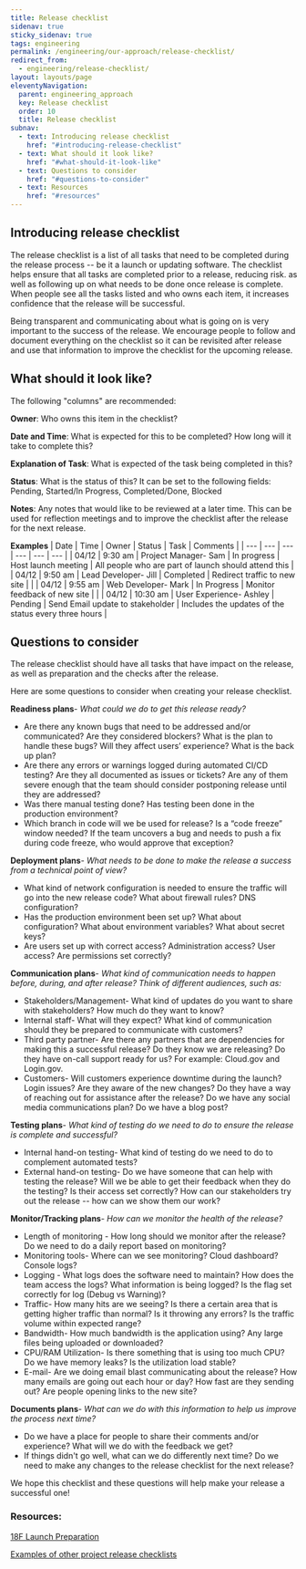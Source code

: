 ```yaml
---
title: Release checklist
sidenav: true
sticky_sidenav: true
tags: engineering
permalink: /engineering/our-approach/release-checklist/
redirect_from:
  - engineering/release-checklist/
layout: layouts/page
eleventyNavigation:
  parent: engineering_approach
  key: Release checklist
  order: 10
  title: Release checklist
subnav:
  - text: Introducing release checklist
    href: "#introducing-release-checklist"
  - text: What should it look like?
    href: "#what-should-it-look-like"
  - text: Questions to consider
    href: "#questions-to-consider"
  - text: Resources
    href: "#resources"
---
```

## Introducing release checklist

The release checklist is a list of all tasks that need to be completed during the release process -- be it a launch or updating software. The checklist helps ensure that all tasks are completed prior to a release, reducing risk. as well as following up on what needs to be done once release is complete.  When people see all the tasks listed and who owns each item, it increases confidence that the release will be successful. 

Being transparent and communicating about what is going on is very important to the success of the release. We encourage people to follow and document everything on the checklist so it can be revisited after release and use that information to improve the checklist for the upcoming release. 

## What should it look like?

The following "columns" are recommended:

**Owner**: Who owns this item in the checklist?

**Date and Time**: What is expected for this to be completed? How long will it take to complete this?

**Explanation of Task**: What is expected of the task being completed in this?

**Status**: What is the status of this? It can be set to the following fields: Pending, Started/In Progress, Completed/Done, Blocked

**Notes**: Any notes that would like to be reviewed at a later time. This can be used for reflection meetings and to improve the checklist after the release for the next release.

**Examples**
| Date | Time | Owner | Status | Task | Comments |
| --- | --- | --- | --- | --- | --- |
| 04/12 | 9:30 am | Project Manager- Sam | In progress | Host launch meeting | All people who are part of launch should attend this |
| 04/12 | 9:50 am | Lead Developer- Jill | Completed | Redirect traffic to new site | |
| 04/12 | 9:55 am | Web Developer- Mark | In Progress | Monitor feedback of new site | |
| 04/12 | 10:30 am | User Experience- Ashley | Pending | Send Email update to stakeholder | Includes the updates of the status every three hours |



## Questions to consider
The release checklist should have all tasks that have impact on the release, as well as preparation and the checks after the release. 

Here are some questions to consider when creating your release checklist.

**Readiness plans**- *What could we do to get this release ready?*
- Are there any known bugs that need to be addressed and/or communicated? Are they considered blockers? What is the plan to handle these bugs? Will they affect users’ experience? What is the back up plan?
- Are there any errors or warnings logged during automated  CI/CD testing? Are they all documented as issues or tickets? Are any of them severe enough that the team should consider postponing release until they are addressed?  
- Was there manual testing done? Has testing been done in the production environment? 
- Which branch in code will we be used for release? Is a “code freeze” window needed? If the team uncovers a bug and needs to push a fix during code freeze, who would approve that exception? 


**Deployment plans**- *What needs to be done to make the release a success from a technical point of view?*
- What kind of network configuration is needed to ensure the traffic will go into the new release code? What about firewall rules? DNS configuration?
- Has the production environment been set up? What about configuration? What about environment variables? What about secret keys? 
- Are users set up with correct access? Administration access? User access? Are permissions set correctly? 

**Communication plans**- *What kind of communication needs to happen before, during, and after release? Think of different audiences, such as:*
- Stakeholders/Management- What kind of updates do you want to share with stakeholders? How much do they want to know?
- Internal staff- What will they expect? What kind of communication should they be prepared to communicate with customers? 
- Third party partner- Are there any partners that are dependencies for  making this a successful release? Do they know we are releasing? Do they have on-call support ready for us? For example: Cloud.gov and Login.gov.
- Customers- Will customers experience downtime during the launch? Login issues? Are they aware of the new changes? Do they have a way of reaching out for assistance after the release? Do we have any social media communications plan? Do we have a blog post?

**Testing plans**- *What kind of testing do we need to do to ensure the release is complete and successful?*
- Internal hand-on testing- What kind of testing do we need to do to complement automated tests? 
- External hand-on testing- Do we have someone that can help with testing the release? Will we be able to get their feedback when they do the testing? Is their access set correctly? How can our stakeholders try out the release -- how can we show them our work? 

**Monitor/Tracking plans**- *How can we monitor the health of the release?*
- Length of monitoring - How long should we monitor after the release? Do we need to do a daily report based on monitoring? 
- Monitoring tools- Where can we see monitoring? Cloud dashboard? Console logs?
- Logging - What logs does the software need to maintain? How does the team access the logs? What information is being logged? Is the flag set correctly for log (Debug vs Warning)?
- Traffic- How many hits are we seeing? Is there a certain area that is getting higher traffic than normal? Is it throwing any errors? Is the traffic volume within expected range? 
- Bandwidth- How much bandwidth is the application using? Any large files being uploaded or downloaded?
- CPU/RAM Utilization- Is there something that is using too much CPU? Do we have memory leaks? Is the utilization load stable?
- E-mail- Are we doing email blast communicating about the release? How many emails are going out each hour or day? How fast are they sending out? Are people opening links to the new site? 

**Documents plans**- *What can we do with this information to help us improve the process next time?*
- Do we have a place for people to share their comments and/or experience? What will we do with the feedback we get? 
- If things didn't go well, what can we do differently next time? Do we need to make any changes to the release checklist for the next release?


We hope this checklist and these questions will help make your release a successful one! 


### Resources:
[18F Launch Preparation](https://docs.google.com/document/d/1gJcvQ-o0DMEUY3m19KGPw8y6qFPvdX7FWC6OSlURRmM/edit)

[Examples of other project release checklists](https://drive.google.com/drive/folders/1zpBpZ9OjfHDuCJIrF8Uqzuu7VsdZ1s8-)
